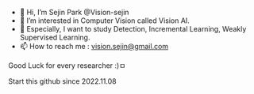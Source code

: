 - 👋 Hi, I’m Sejin Park @Vision-sejin
- 👀 I’m interested in Computer Vision called Vision AI. 
- 🌱 Especially, I want to study Detection, Incremental Learning, Weakly Supervised Learning.
- 📫 How to reach me : vision.sejin@gmail.com

<!---
Vision-sejin/Vision-sejin is a ✨ special ✨ repository because its `README.md` (this file) appears on your GitHub profile.
You can click the Preview link to take a look at your changes.
--->  
Good Luck for every researcher :)ㅁ

Start this github since 2022.11.08 
